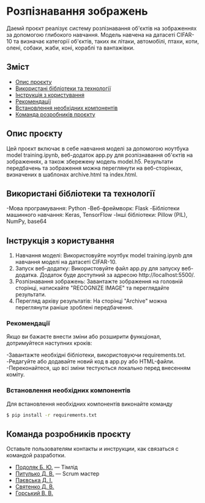 # Розпізнавання зображень
Даемй проєкт реалізує систему розпізнавання об'єктів на зображеннях за допомогою глибокого навчання. Модель навчена на датасеті CIFAR-10 та визначає категорії об'єктів, таких як літаки, автомобілі, птахи, коти, олені, собаки, жаби, коні, кораблі та вантажівки.
## Зміст
- [Опис проєкту](#Опис-проєкту)
- [Використані бібліотеки та технології](#Використані-бібліотеки-та-технології)
- [Інструкція з користування](#Інструкція-з-користування)
- [Рекомендації](#Рекомендації)
- [Встановлення необхідних компонентів](#Встановлення-необхідних-компонентів)
- [Команда розробників проєкту](#Команда-розробників-проєкту)

## Опис проєкту
Цей проєкт включає в себе навчання моделі за допомогою ноутбука model training.ipynb, веб-додаток app.py для розпізнавання об'єктів на зображеннях, а також збережену модель model.h5. Результати передбачень та зображення можна переглянути на веб-сторінках, визначених в шаблонах archive.html та index.html.

## Використані бібліотеки та технології

-Мова програмування: Python
-Веб-фреймворк: Flask
-Бібліотеки машинного навчання: Keras, TensorFlow
-Інші бібліотеки: Pillow (PIL), NumPy, base64


## Інструкція з користування

1. Навчання моделі: Використовуйте ноутбук model training.ipynb для навчання моделі на датасеті CIFAR-10.
2. Запуск веб-додатку: Використовуйте файл app.py для запуску веб-додатка. Додаток буде доступний за адресою http://localhost:5500/.
3. Розпізнавання зображень: Завантажте зображення на головній сторінці, натискайте "RECOGNIZE IMAGE" та переглядайте результати.
4. Перегляд архіву результатів: На сторінці "Аrchive" можна переглянути раніше зроблені передбачення.

### Рекомендації
Якщо ви бажаєте внести зміни або розширити функціонал, дотримуйтеся наступних кроків:

-Завантажте необхідні бібліотеки, використовуючи requirements.txt.
-Редагуйте або додавайте новий код в app.py або HTML-файли.
-Переконайтеся, що всі зміни тестуються локально перед внесенням коміту.

### Встановлення необхідних компонентів
Для встановлення необхідних компонентів виконайте команду
```sh
$ pip install -r requirements.txt
```

## Команда розробників проєкту
Оставьте пользователям контакты и инструкции, как связаться с командой разработки.

- [Подоляк Б. Ю.](tg://resolve?domain=Hentai_Sommelier) — Тімлід
- [Питулько Д. В.](tg://resolve?domain=timerfimer) — Scrum мастер
- [Паєвська Д. І.](tg://resolve?domain=dipvsk)
- [Святенко Д. В.](tg://resolve?domain=W1nnd)
- [Горський В. В.](tg://resolve?domain=vv0311)